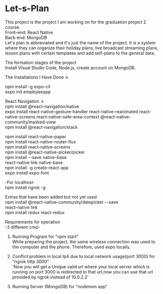 # Let-s-Plan
This project is the project I am working on for the graduation project 2 course.  
Front-end: React Native  
Back-end: MongoDB  
Let's plan is abbreviated and it's just the name of the project. It is a system where they can organize their holiday plans, live broadcast streaming plans, lesson plans with certain templates and add self-plans to the general data.
  
The formation stages of the project  
Install Visual Studio Code, Node.js, create account on MongoDB.  
  
The Installations I Have Done ↓  
  
npm install -g expo-cli  
expo init employeeapp  

React Navigation ↓  
npm install @react-navigation/native  
expo install react-native-gesture-handler react-native-reanimated react-native-screens react-native-safe-area-context @react-native-community/masked-view  
npm install @react-navigation/stack
  
npm install react-native-paper  
npm install react-native-router-flux  
npm install react-native-screens  
npm install @react-native-picker/picker  
npm install --save native-base  
react-native link native-base  
npm install -g create-react-app  
expo install expo-font  
  
-For localhost-  
npm install ngrok -g  
  
Extras that have been added but not yet used  
npm install @react-native-community/datepicker --save  
react-native link  
npm install redux react-redux

Requirements for operation  
-3 different cmd-
  
1)  Running Program
for "npm start"  
While preparing the project, the same wireless connection was used to the computer and the phone. Therefore, used expo locally.  
  
2)  Conflict problem in local Ip4 due to local network usage(port 3000)
for "ngrok http 3000"  
'Now you will get a Unique valid url where your local server which is running on port 3000 is redirected to that url,now you can use that url provided by ngrok instead of 10.0.2.2'  
  
3)  Running Server (MongoDB)
for "nodemon app"  